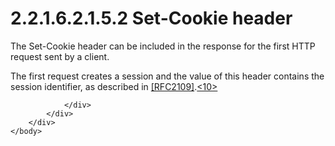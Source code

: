 <html dir="LTR" xmlns:mshelp="http://msdn.microsoft.com/mshelp" xmlns:ddue="http://ddue.schemas.microsoft.com/authoring/2003/5" xmlns:xlink="http://www.w3.org/1999/xlink" xmlns:tool="http://www.microsoft.com/tooltip">
    <head>
        <meta http-equiv="Content-Type" content="text/html; CHARSET=utf-8"></meta>
        <meta name="save" content="history"></meta>
        <title>2.2.1.6.2.1.5.2 Set-Cookie header</title>
        <xml>
            <mshelp:toctitle title="2.2.1.6.2.1.5.2 Set-Cookie header"></mshelp:toctitle>
            <mshelp:rltitle title="[MS-SSAS8]: Set-Cookie header"></mshelp:rltitle>
            <mshelp:keyword index="A" term="5bfdc6e5-531b-4be3-8081-e32cd837e9a5"></mshelp:keyword>
            <mshelp:attr name="DCSext.ContentType" value="open specification"></mshelp:attr>
            <mshelp:attr name="AssetID" value="5bfdc6e5-531b-4be3-8081-e32cd837e9a5"></mshelp:attr>
            <mshelp:attr name="TopicType" value="kbRef"></mshelp:attr>
            <mshelp:attr name="DCSext.Title" value="[MS-SSAS8]: Set-Cookie header" />
        </xml>
    </head>
    <body>
        <div id="header">
            <h1 class="heading">2.2.1.6.2.1.5.2 Set-Cookie header</h1>
        </div>
        <div id="mainSection">
            <div id="mainBody">
                <div id="allHistory" class="saveHistory"></div>
                <div id="sectionSection0" class="section" name="collapseableSection">
                    

<p>The Set-Cookie header can be included in the response for
the first HTTP request sent by a client.</p>

<p>The first request creates a session and the value of this
header contains the session identifier, as described in <a href="https://go.microsoft.com/fwlink/?LinkId=90315">[RFC2109]</a>.<a id="Appendix_A_Target_10"></a><a href="05c9e5c4-4566-418c-a56e-69fca8d73f4b.md#Appendix_A_10" aria-label="Product behavior note 10">&lt;10&gt;</a></p>


                </div>
            </div>
        </div>
    </body>
</html>